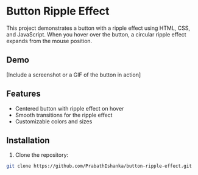# Button Ripple Effect

This project demonstrates a button with a ripple effect using HTML, CSS, and JavaScript. When you hover over the button, a circular ripple effect expands from the mouse position.

## Demo

[Include a screenshot or a GIF of the button in action]

## Features

- Centered button with ripple effect on hover
- Smooth transitions for the ripple effect
- Customizable colors and sizes

## Installation

1. Clone the repository:

```sh
git clone https://github.com/PrabathIshanka/button-ripple-effect.git
```
